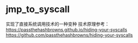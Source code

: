 # jmp_to_syscall
实现了直接系统调用技术的一种变种
技术原理参考：
https://passthehashbrowns.github.io/hiding-your-syscalls
https://github.com/passthehashbrowns/hiding-your-syscalls

